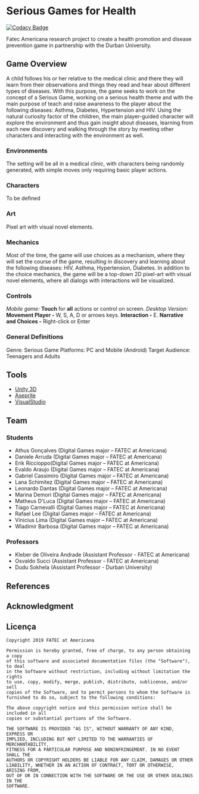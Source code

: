 # Serious Games for Health

[![Codacy Badge](https://api.codacy.com/project/badge/Grade/a79b5ac0ba23464eb764f9ce88e59377)](https://app.codacy.com/app/kleberandrade/serious-games-for-health?utm_source=github.com&utm_medium=referral&utm_content=kleberandrade/serious-games-for-health&utm_campaign=Badge_Grade_Dashboard)

Fatec Americana research project to create a health promotion and disease prevention game in partnership with the Durban University.

## Game Overview
A child follows his or her relative to the medical clinic and there they will learn from their observations and things they read and hear about different types of diseases. With this purpose, the game seeks to work on the concept of a Serious Game, working on a serious health theme and with the main purpose of teach and raise awareness to the player about the following diseases: Asthma, Diabetes, Hypertension and HIV. Using the natural curiosity factor of the children, the main player-guided character will explore the environment and thus gain insight about diseases, learning from each new discovery and walking through the story by meeting other characters and interacting with the environment as well.
### Environments
The setting will be all in a medical clinic, with characters being randomly generated, with simple moves only requiring basic player actions.
### Characters
To be defined

### Art
Pixel art with visual novel elements.
### Mechanics
Most of the time, the game will use choices as a mechanism, where they will set the course of the game, resulting in discovery and learning about the following diseases: HIV, Asthma, Hypertension, Diabetes. In addition to the choice mechanics, the game will be a top-down 2D pixel-art with visual novel elements, where all dialogs with interactions will be visualized.
### Controls
*Mobile game:*
**Touch** for **all** actions or control on screen.
*Desktop Version:*
**Movement Player -**  W, S, A, D or arrows keys.
**Interaction -** E.
**Narrative and Choices -** Right-click or Enter

### General Definitions
Genre: Serious Game
Platforms: PC and Mobile (Android)
Target Audience: Teenagers and Adults 
## Tools

*   [Unity 3D](https://unity.com)
*   [Aseprite](https://www.aseprite.org)
*   [VisualStudio](https://visualstudio.microsoft.com/)

## Team

### Students
*   Athus Gonçalves (Digital Games major – FATEC at Americana)
*   Daniele Arruda (Digital Games major – FATEC at Americana)
*   Erik Riccioppo(Digital Games major – FATEC at Americana)
*   Evaldo Araujo (Digital Games major – FATEC at Americana)
*   Gabriel Cassimiro (Digital Games major – FATEC at Americana)
*   Lana Schimitez (Digital Games major – FATEC at Americana)
*   Leonardo Dantas (Digital Games major – FATEC at Americana)
*   Marina Demori (Digital Games major – FATEC at Americana)
*   Matheus D'Luca (Digital Games major – FATEC at Americana)
*   Tiago Carnevalli (Digital Games major – FATEC at Americana)
*   Rafael Lee (Digital Games major – FATEC at Americana)
*   Vinicius Lima (Digital Games major – FATEC at Americana)
*   Wladimir Barbosa (Digital Games major – FATEC at Americana)

### Professors
*   Kleber de Oliveira Andrade (Assistant Professor - FATEC at Americana)
*   Osvaldo Succi (Assistant Professor - FATEC at Americana)
*   Dudu Sokhela (Assistant Professor - Durban University)

## References

## Acknowledgment

## Licença

    Copyright 2019 FATEC at Americana
    
    Permission is hereby granted, free of charge, to any person obtaining a copy
    of this software and associated documentation files (the "Software"), to deal
    in the Software without restriction, including without limitation the rights
    to use, copy, modify, merge, publish, distribute, sublicense, and/or sell
    copies of the Software, and to permit persons to whom the Software is
    furnished to do so, subject to the following conditions:
    
    The above copyright notice and this permission notice shall be included in all
    copies or substantial portions of the Software.
    
    THE SOFTWARE IS PROVIDED "AS IS", WITHOUT WARRANTY OF ANY KIND, EXPRESS OR
    IMPLIED, INCLUDING BUT NOT LIMITED TO THE WARRANTIES OF MERCHANTABILITY,
    FITNESS FOR A PARTICULAR PURPOSE AND NONINFRINGEMENT. IN NO EVENT SHALL THE
    AUTHORS OR COPYRIGHT HOLDERS BE LIABLE FOR ANY CLAIM, DAMAGES OR OTHER
    LIABILITY, WHETHER IN AN ACTION OF CONTRACT, TORT OR OTHERWISE, ARISING FROM,
    OUT OF OR IN CONNECTION WITH THE SOFTWARE OR THE USE OR OTHER DEALINGS IN THE
    SOFTWARE.
